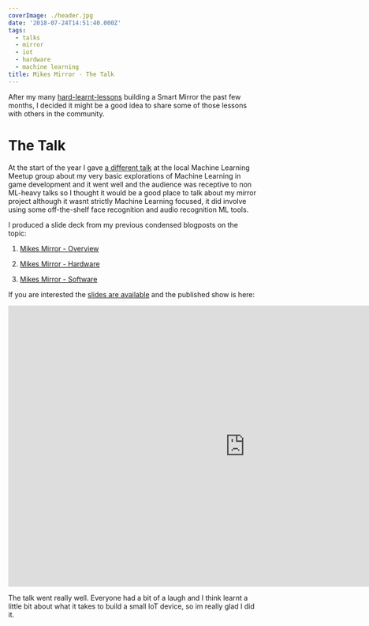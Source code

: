 ```yaml
---
coverImage: ./header.jpg
date: '2018-07-24T14:51:40.000Z'
tags:
  - talks
  - mirror
  - iot
  - hardware
  - machine learning
title: Mikes Mirror - The Talk
---
```


After my many [hard-learnt-lessons](/projects/mikes-mirror-overview/) building a Smart Mirror the past few months, I decided it might be a good idea to share some of those lessons with others in the community.

<!-- more -->

# The Talk

At the start of the year I gave [a different talk](talks/a-game-developer-learns-machine-leaning-then-talks-about-it/) at the local Machine Learning Meetup group about my very basic explorations of Machine Learning in game development and it went well and the audience was receptive to non ML-heavy talks so I thought it would be a good place to talk about my mirror project although it wasnt strictly Machine Learning focused, it did involve using some off-the-shelf face recognition and audio recognition ML tools.

I produced a slide deck from my previous condensed blogposts on the topic:

1. [Mikes Mirror - Overview](projects/mikes-mirror-overview/)

2. [Mikes Mirror - Hardware](projects/mikes-mirror-hardware/)

3. [Mikes Mirror - Software](/projects/mikes-mirror-software/)

If you are interested the [slides are available](https://docs.google.com/presentation/d/1nD3MhRzxJPYn63N_mdyxkSFqVFoFneQpcYXBlVICJEE/edit?usp=sharing) and the published show is here:

<iframe src="https://docs.google.com/presentation/d/e/2PACX-1vQ1P3FygWOUhfUXsfnzCyJQoeyjZbVx-Oynq4vPBSVRZgsXp6OPJm2OPNH6o-vK87fkXZrPPEOwKETy/embed?start=false&loop=false&delayms=3000" frameborder="0" width="960" height="569" allowfullscreen="true" mozallowfullscreen="true" webkitallowfullscreen="true"></iframe>

The talk went really well. Everyone had a bit of a laugh and I think learnt a little bit about what it takes to build a small IoT device, so im really glad I did it.
